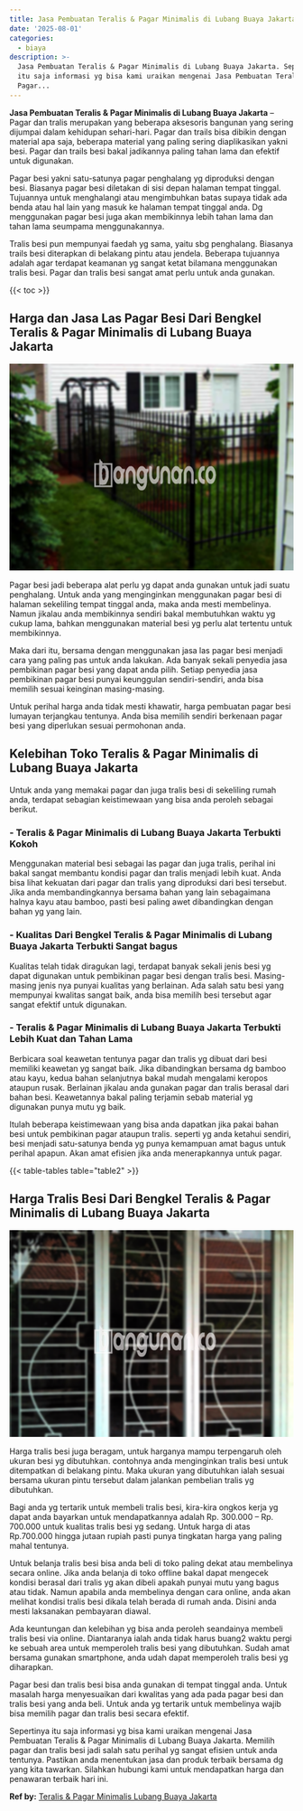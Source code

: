 ```yaml
---
title: Jasa Pembuatan Teralis & Pagar Minimalis di Lubang Buaya Jakarta
date: '2025-08-01'
categories:
  - biaya
description: >-
  Jasa Pembuatan Teralis & Pagar Minimalis di Lubang Buaya Jakarta. Sepertinya
  itu saja informasi yg bisa kami uraikan mengenai Jasa Pembuatan Teralis &
  Pagar...
---
```


**Jasa Pembuatan Teralis & Pagar Minimalis di Lubang Buaya Jakarta** – Pagar dan tralis merupakan yang beberapa aksesoris bangunan yang sering dijumpai dalam kehidupan sehari-hari. Pagar dan trails bisa dibikin dengan material apa saja, beberapa material yang paling sering diaplikasikan yakni besi. Pagar dan trails besi bakal jadikannya paling tahan lama dan efektif untuk digunakan.

Pagar besi yakni satu-satunya pagar penghalang yg diproduksi dengan besi. Biasanya pagar besi diletakan di sisi depan halaman tempat tinggal. Tujuannya untuk menghalangi atau mengimbuhkan batas supaya tidak ada benda atau hal lain yang masuk ke halaman tempat tinggal anda. Dg menggunakan pagar besi juga akan membikinnya lebih tahan lama dan tahan lama seumpama menggunakannya.

Tralis besi pun mempunyai faedah yg sama, yaitu sbg penghalang. Biasanya trails besi diterapkan di belakang pintu atau jendela. Beberapa tujuannya adalah agar terdapat keamanan yg sangat ketat bilamana menggunakan tralis besi. Pagar dan tralis besi sangat amat perlu untuk anda gunakan.

{{< toc >}}

## Harga dan Jasa Las Pagar Besi Dari Bengkel Teralis & Pagar Minimalis di Lubang Buaya Jakarta

![Jasa Pembuatan Teralis & Pagar Minimalis di Lubang Buaya Jakarta](/images/pagar-minimalis-murah-43.png)

Pagar besi jadi beberapa alat perlu yg dapat anda gunakan untuk jadi suatu penghalang. Untuk anda yang menginginkan menggunakan pagar besi di halaman sekeliling tempat tinggal anda, maka anda mesti membelinya. Namun jikalau anda membikinnya sendiri bakal membutuhkan waktu yg cukup lama, bahkan menggunakan material besi yg perlu alat tertentu untuk membikinnya.

Maka dari itu, bersama dengan menggunakan jasa las pagar besi menjadi cara yang paling pas untuk anda lakukan. Ada banyak sekali penyedia jasa pembikinan pagar besi yang dapat anda pilih. Setiap penyedia jasa pembikinan pagar besi punyai keunggulan sendiri-sendiri, anda bisa memilih sesuai keinginan masing-masing.

Untuk perihal harga anda tidak mesti khawatir, harga pembuatan pagar besi lumayan terjangkau tentunya. Anda bisa memilih sendiri berkenaan pagar besi yang diperlukan sesuai permohonan anda.

## Kelebihan Toko Teralis & Pagar Minimalis di Lubang Buaya Jakarta

Untuk anda yang memakai pagar dan juga tralis besi di sekeliling rumah anda, terdapat sebagian keistimewaan yang bisa anda peroleh sebagai berikut.

### \- Teralis & Pagar Minimalis di Lubang Buaya Jakarta Terbukti Kokoh

Menggunakan material besi sebagai las pagar dan juga tralis, perihal ini bakal sangat membantu kondisi pagar dan tralis menjadi lebih kuat. Anda bisa lihat kekuatan dari pagar dan tralis yang diproduksi dari besi tersebut. Jika anda membandingkannya bersama bahan yang lain sebagaimana halnya kayu atau bamboo, pasti besi paling awet dibandingkan dengan bahan yg yang lain.

### \- Kualitas Dari Bengkel Teralis & Pagar Minimalis di Lubang Buaya Jakarta Terbukti Sangat bagus

Kualitas telah tidak diragukan lagi, terdapat banyak sekali jenis besi yg dapat digunakan untuk pembikinan pagar besi dengan tralis besi. Masing-masing jenis nya punyai kualitas yang berlainan. Ada salah satu besi yang mempunyai kwalitas sangat baik, anda bisa memilih besi tersebut agar sangat efektif untuk digunakan.

### \- Teralis & Pagar Minimalis di Lubang Buaya Jakarta Terbukti Lebih Kuat dan Tahan Lama

Berbicara soal keawetan tentunya pagar dan tralis yg dibuat dari besi memiliki keawetan yg sangat baik. Jika dibandingkan bersama dg bamboo atau kayu, kedua bahan selanjutnya bakal mudah mengalami keropos ataupun rusak. Berlainan jikalau anda gunakan pagar dan tralis berasal dari bahan besi. Keawetannya bakal paling terjamin sebab material yg digunakan punya mutu yg baik.

Itulah beberapa keistimewaan yang bisa anda dapatkan jika pakai bahan besi untuk pembikinan pagar ataupun tralis. seperti yg anda ketahui sendiri, besi menjadi satu-satunya benda yg punya kemampuan amat bagus untuk perihal apapun. Akan amat efisien jika anda menerapkannya untuk pagar.

{{< table-tables table="table2" >}}

## Harga Tralis Besi Dari Bengkel Teralis & Pagar Minimalis di Lubang Buaya Jakarta

![Jasa Pembuatan Teralis & Pagar Minimalis di Lubang Buaya Jakarta](/images/teralis-minimalis-murah-28.png)

Harga tralis besi juga beragam, untuk harganya mampu terpengaruh oleh ukuran besi yg dibutuhkan. contohnya anda menginginkan tralis besi untuk ditempatkan di belakang pintu. Maka ukuran yang dibutuhkan ialah sesuai bersama ukuran pintu tersebut dalam jalankan pembelian tralis yg dibutuhkan.

Bagi anda yg tertarik untuk membeli tralis besi, kira-kira ongkos kerja yg dapat anda bayarkan untuk mendapatkannya adalah Rp. 300.000 – Rp. 700.000 untuk kualitas tralis besi yg sedang. Untuk harga di atas Rp.700.000 hingga jutaan rupiah pasti punya tingkatan harga yang paling mahal tentunya.

Untuk belanja tralis besi bisa anda beli di toko paling dekat atau membelinya secara online. Jika anda belanja di toko offline bakal dapat mengecek kondisi berasal dari tralis yg akan dibeli apakah punyai mutu yang bagus atau tidak. Namun apabila anda membelinya dengan cara online, anda akan melihat kondisi tralis besi dikala telah berada di rumah anda. Disini anda mesti laksanakan pembayaran diawal.

Ada keuntungan dan kelebihan yg bisa anda peroleh seandainya membeli tralis besi via online. Diantaranya ialah anda tidak harus buang2 waktu pergi ke sebuah area untuk memperoleh tralis besi yang dibutuhkan. Sudah amat bersama gunakan smartphone, anda udah dapat memperoleh tralis besi yg diharapkan.

Pagar besi dan tralis besi bisa anda gunakan di tempat tinggal anda. Untuk masalah harga menyesuaikan dari kwalitas yang ada pada pagar besi dan tralis besi yang anda beli. Untuk anda yg tertarik untuk membelinya wajib bisa memilih pagar dan tralis besi secara efektif.

Sepertinya itu saja informasi yg bisa kami uraikan mengenai Jasa Pembuatan Teralis & Pagar Minimalis di Lubang Buaya Jakarta. Memilih pagar dan tralis besi jadi salah satu perihal yg sangat efisien untuk anda tentunya. Pastikan anda menentukan jasa dan produk terbaik bersama dg yang kita tawarkan. Silahkan hubungi kami untuk mendapatkan harga dan penawaran terbaik hari ini.

**Ref by:** [Teralis & Pagar Minimalis Lubang Buaya Jakarta](https://id.wikipedia.org/wiki/Teralis)
